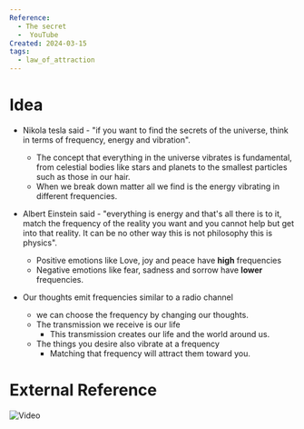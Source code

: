 ```yaml
---
Reference:
  - The secret
  -  YouTube
Created: 2024-03-15
tags:
  - law_of_attraction
---
```

# Idea

* Nikola tesla said - "if you want to find the secrets of the universe, think in terms of frequency, energy and vibration". 
	* The concept that everything in the universe vibrates is fundamental, from celestial bodies like stars and planets to the smallest particles such as those in our hair. 
	* When we break down matter all we find is the energy vibrating in different frequencies. 

* Albert Einstein said - "everything is energy and that's all there is to it, match the frequency of the reality you want and you cannot help but get into that reality. It can be no other way this is not philosophy this is physics".
	* Positive emotions like Love, joy and peace have **high** frequencies
	* Negative emotions like fear, sadness and sorrow have **lower** frequencies.
* Our thoughts emit frequencies similar to a radio channel
	* we can choose the frequency by changing our thoughts.
    - The transmission we receive is our life
	    - This transmission creates our life and the world around us.
	- The things you desire also vibrate at a frequency
		- Matching that frequency will attract them toward you.

# External Reference

![Video](https://www.youtube.com/watch?v=_M14s4luSxM&list=PLTcHS3I9NgjEhGS-H2x-iv9JhL7biZ9nv&index=30&ab_channel=IgnitetheIntellect)
